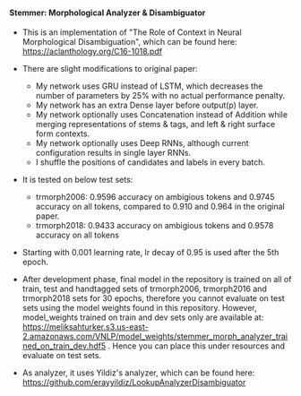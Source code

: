 #### Stemmer: Morphological Analyzer & Disambiguator

- This is an implementation of "The Role of Context in Neural Morphological Disambiguation", which can be found here: https://aclanthology.org/C16-1018.pdf
- There are slight modifications to original paper:
	- My network uses GRU instead of LSTM, which decreases the number of parameters by 25% with no actual performance penalty.
	- My network has an extra Dense layer before output(p) layer.
	- My network optionally uses Concatenation instead of Addition while merging representations of stems & tags, and left & right surface form contexts.
	- My network optionally uses Deep RNNs, although current configuration results in single layer RNNs.
	- I shuffle the positions of candidates and labels in every batch.

- It is tested on below test sets:
	- trmorph2006: 0.9596 accuracy on ambigious tokens and 0.9745 accuracy on all tokens, compared to 0.910 and 0.964 in the original paper.
	- trmorph2018: 0.9433 accuracy on ambigious tokens and 0.9578 accuracy on all tokens
- Starting with 0.001 learning rate, lr decay of 0.95 is used after the 5th epoch.
- After development phase, final model in the repository is trained on all of train, test and handtagged sets of trmorph2006, trmorph2016 and trmorph2018 sets for 30 epochs, therefore you cannot evaluate on test sets using the model weights found in this repository. However, model_weights trained on train and dev sets only are available at: https://meliksahturker.s3.us-east-2.amazonaws.com/VNLP/model_weights/stemmer_morph_analyzer_trained_on_train_dev.hdf5 . Hence you can place this under resources and evaluate on test sets.
- As analyzer, it uses Yildiz's analyzer, which can be found here: https://github.com/erayyildiz/LookupAnalyzerDisambiguator